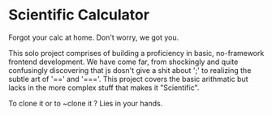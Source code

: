 # Scientific Calculator

Forgot your calc at home.
Don't worry, we got you.

This solo project comprises of building a proficiency in basic, no-framework frontend development. We have come far, from shockingly and quite confusingly discovering that js dosn't give a shit about ';' to realizing the subtle art of '==' and '==='.
This project covers the basic arithmatic but lacks in the more complex stuff that makes it "Scientific".

To clone it or to ~clone it ?  Lies in your hands.
